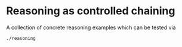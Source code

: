 # Reasoning as controlled chaining

A collection of concrete reasoning examples which can be tested via
```
./reasoning
```

